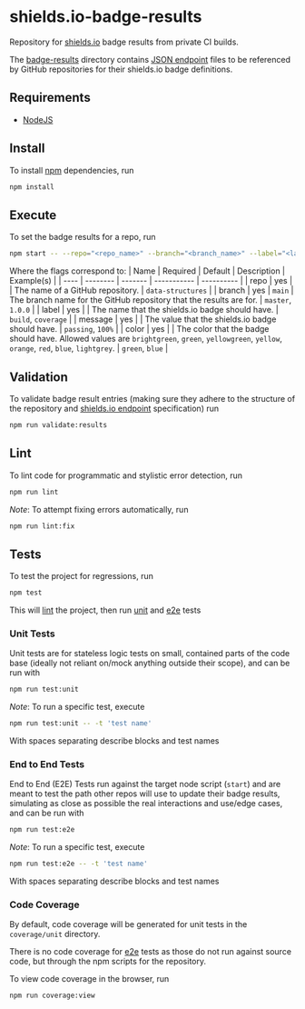 # shields.io-badge-results

Repository for [shields.io](https://shields.io/) badge results from private CI builds.

The [badge-results](badge-results) directory contains [JSON endpoint](https://shields.io/endpoint) files to be referenced by GitHub repositories for their shields.io badge definitions.

## Requirements

- [NodeJS](https://nodejs.org/)

## Install

To install [npm](https://www.npmjs.com/) dependencies, run

```sh
npm install
```

## Execute

To set the badge results for a repo, run

```sh
npm start -- --repo="<repo_name>" --branch="<branch_name>" --label="<label_name>" --message="<message_text>" --color="<color_value>"
```

Where the flags correspond to:
| Name | Required | Default | Description | Example(s) |
| ---- | -------- | ------- | ----------- | ---------- |
| repo | yes | | The name of a GitHub repository. | `data-structures` |
| branch | yes | `main` | The branch name for the GitHub repository that the results are for. | `master`, `1.0.0` |
| label | yes | | The name that the shields.io badge should have. | `build`, `coverage` |
| message | yes | | The value that the shields.io badge should have. | `passing`, `100%` |
| color | yes | | The color that the badge should have. Allowed values are `brightgreen`, `green`, `yellowgreen`, `yellow`, `orange`, `red`, `blue`, `lightgrey`. | `green`, `blue` |

## Validation

To validate badge result entries (making sure they adhere to the structure of the repository and [shields.io endpoint](https://shields.io/endpoint) specification) run

```sh
npm run validate:results
```

## Lint

To lint code for programmatic and stylistic error detection, run

```sh
npm run lint
```

_Note_: To attempt fixing errors automatically, run

```sh
npm run lint:fix
```

## Tests

To test the project for regressions, run

```sh
npm test
```

This will [lint](#lint) the project, then run [unit](#unit-tests) and [e2e](#end-to-end-tests) tests

### Unit Tests

Unit tests are for stateless logic tests on small, contained parts of the code base (ideally not reliant on/mock anything outside their scope), and can be run with

```sh
npm run test:unit
```

_Note_: To run a specific test, execute

```sh
npm run test:unit -- -t 'test name'
```

With spaces separating describe blocks and test names

### End to End Tests

End to End (E2E) Tests run against the target node script (`start`) and are meant to test the path other repos will use to update their badge results, simulating as close as possible the real interactions and use/edge cases, and can be run with

```sh
npm run test:e2e
```

_Note_: To run a specific test, execute

```sh
npm run test:e2e -- -t 'test name'
```

With spaces separating describe blocks and test names

### Code Coverage

By default, code coverage will be generated for unit tests in the `coverage/unit` directory.

There is no code coverage for [e2e](#end-to-end-tests) tests as those do not run against source code, but through the npm scripts for the repository.

To view code coverage in the browser, run

```sh
npm run coverage:view
```
